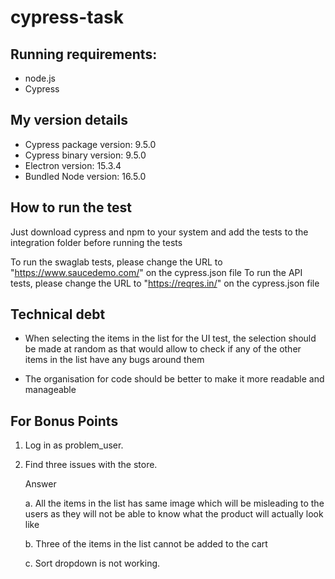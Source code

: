 # cypress-task
## Running requirements:
- node.js
- Cypress

## My version details
- Cypress package version: 9.5.0
- Cypress binary version: 9.5.0
- Electron version: 15.3.4
- Bundled Node version: 16.5.0

## How to run the test

Just download cypress and npm to your system and add the tests to the integration folder before running the tests

To run the swaglab tests, please change the URL to "https://www.saucedemo.com/" on the cypress.json file
To run the API tests, please change the URL to "https://reqres.in/" on the cypress.json file

## Technical debt

- When selecting the items in the list for the UI test, the selection should be made at random as that would allow to check if any of the other items in the list have any bugs around them

-  The organisation for code should be better to make it more readable and manageable

## For Bonus Points

1. Log in as problem_user.
2. Find three issues with the store.

   Answer
   
   a. All the items in the list has same image which will be misleading to the users as they will not be able to know what the product will actually look like
   
   b. Three of the items in the list cannot be added to the cart
   
   c. Sort dropdown is not working.
   
